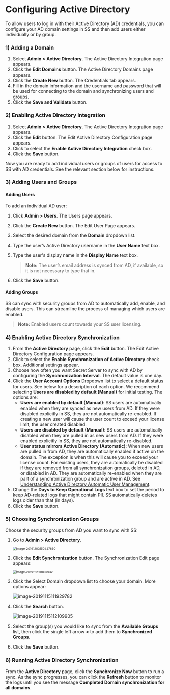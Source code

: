 [title]: # (Configuring Active Directory)
[tags]: # (XXX)
[priority]: # (20)

# Configuring Active Directory

To allow users to log in with their Active Directory (AD) credentials, you can configure your AD domain settings in SS and then add users either individually or by group.

### 1) Adding a Domain

1. Select **Admin \> Active Directory**. The Active Directory Integration page appears.
1. Click the **Edit Domains** button. The Active Directory Domains page appears.
1. Click the **Create New** button. The Credentials tab appears.
1. Fill in the domain information and the username and password that will be used for connecting to the domain and synchronizing users and groups.
1. Click the **Save and Validate** button.

### 2) Enabling Active Directory Integration

1. Select **Admin \> Active Directory**. The Active Directory Integration page appears.
1. Click the **Edit** button. The Edit Active Directory Configuration page appears.
1. Click to select the **Enable Active Directory Integration** check box.
1. Click the **Save** button. 

Now you are ready to add individual users or groups of users for access to SS with AD credentials. See the relevant section below for instructions.

### 3) Adding Users and Groups

#### Adding Users

To add an individual AD user:

1. Click **Admin \> Users**. The Users page appears.

1. Click the **Create New** button. The Edit User Page appears.

1. Select the desired domain from the **Domain** dropdown list.

1. Type the user’s Active Directory username in the **User Name** text box.

1. Type the user's display name in the **Display Name** text box.

   > **Note:** The user’s email address is synced from AD, if available, so it is not necessary to type that in.

1. Click the **Save** button.

#### Adding Groups

SS can sync with security groups from AD to automatically add, enable, and disable users. This can streamline the process of managing which users are enabled.

> **Note:** Enabled users count towards your SS user licensing.

### 4) Enabling Active Directory Synchronization

1. From the **Active Directory** page, click the **Edit** button. The Edit Active Directory Configuration page appears.
1. Click to select the **Enable Synchronization of Active Directory** check box. Additional settings appear.
1. Choose how often you want Secret Server to sync with AD by configuring the **Synchronization Interval**. The default value is one day.
1. Click the **User Account Options** Dropdown list to select a default status for users. See below for a description of each option. We recommend selecting **Users are disabled by default (Manual)** for initial testing. The options are:
   - **Users are enabled by default (Manual)**: SS users are automatically enabled when they are synced as new users from AD. If they were disabled explicitly in SS, they are not automatically re-enabled. If creating a new user will cause the user count to exceed your license limit, the user created disabled.
   - **Users are disabled by default (Manual)**: SS users are automatically disabled when they are pulled in as new users from AD. If they were enabled explicitly in SS, they are not automatically re-disabled.
   - **User status mirrors Active Directory (Automatic)**: When new users are pulled in from AD, they are automatically enabled if active on the domain. The exception is when this will cause you to exceed your license count. For existing users, they are automatically be disabled if they are removed from all synchronization groups, deleted in AD, or disabled in AD. They are automatically re-enabled when they are part of a synchronization group and are active in AD. See [Understanding Active Directory Automatic User Management](#understanding-active-directory-automatic-user-management).
1. Change the **Days to Keep Operational Logs** text box to set the period to keep AD-related logs that might contain PII. SS automatically deletes logs older than that (in days).
1. Click the **Save** button.

### 5) Choosing Synchronization Groups

Choose the security groups from AD you want to sync with SS:

1. Go to **Admin \> Active Directory**.

   <img src="assets/image-20191203150447650.png" alt="image-20191203150447650" style="zoom:67%;" />

1. Click the **Edit Synchronization** button. The Synchronization Edit page appears:

   <img src="assets/image-20191115111837932.png" alt="image-20191115111837932" style="zoom:67%;" />

1. Click the Select Domain dropdown list to choose your domain. More options appear:

   ![image-20191115111929782](assets/image-20191115111929782.png)

1. Click the **Search** button.

   ![image-20191115112109905](assets/image-20191115112109905.png)

1. Select the group(s) you would like to sync from the **Available Groups** list, then click the single left arrow **<** to add them to **Synchronized Groups**.

1. Click the **Save** button.

### 6\) Running Active Directory Synchronization

From the **Active Directory** page, click the **Synchronize Now** button to run a sync. As the sync progresses, you can click the **Refresh** button to monitor the logs until you see the message **Completed Domain synchronization for all domains**.
